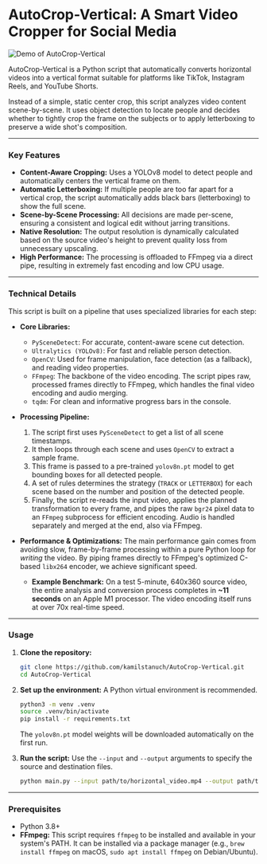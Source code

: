 # AutoCrop-Vertical: A Smart Video Cropper for Social Media

![Demo of AutoCrop-Vertical](https://raw.githubusercontent.com/kamilstanuch/AutoCrop-Vertical/main/churchil_queen_vertical_short.gif)

AutoCrop-Vertical is a Python script that automatically converts horizontal videos into a vertical format suitable for platforms like TikTok, Instagram Reels, and YouTube Shorts.

Instead of a simple, static center crop, this script analyzes video content scene-by-scene. It uses object detection to locate people and decides whether to tightly crop the frame on the subjects or to apply letterboxing to preserve a wide shot's composition.

---

### Key Features

*   **Content-Aware Cropping:** Uses a YOLOv8 model to detect people and automatically centers the vertical frame on them.
*   **Automatic Letterboxing:** If multiple people are too far apart for a vertical crop, the script automatically adds black bars (letterboxing) to show the full scene.
*   **Scene-by-Scene Processing:** All decisions are made per-scene, ensuring a consistent and logical edit without jarring transitions.
*   **Native Resolution:** The output resolution is dynamically calculated based on the source video's height to prevent quality loss from unnecessary upscaling.
*   **High Performance:** The processing is offloaded to FFmpeg via a direct pipe, resulting in extremely fast encoding and low CPU usage.

---

### Technical Details

This script is built on a pipeline that uses specialized libraries for each step:

*   **Core Libraries:**
    *   `PySceneDetect`: For accurate, content-aware scene cut detection.
    *   `Ultralytics (YOLOv8)`: For fast and reliable person detection.
    *   `OpenCV`: Used for frame manipulation, face detection (as a fallback), and reading video properties.
    *   `FFmpeg`: The backbone of the video encoding. The script pipes raw, processed frames directly to FFmpeg, which handles the final video encoding and audio merging.
    *   `tqdm`: For clean and informative progress bars in the console.

*   **Processing Pipeline:**
    1.  The script first uses `PySceneDetect` to get a list of all scene timestamps.
    2.  It then loops through each scene and uses `OpenCV` to extract a sample frame.
    3.  This frame is passed to a pre-trained `yolov8n.pt` model to get bounding boxes for all detected people.
    4.  A set of rules determines the strategy (`TRACK` or `LETTERBOX`) for each scene based on the number and position of the detected people.
    5.  Finally, the script re-reads the input video, applies the planned transformation to every frame, and pipes the raw `bgr24` pixel data to an `FFmpeg` subprocess for efficient encoding. Audio is handled separately and merged at the end, also via FFmpeg.

*   **Performance & Optimizations:**
    The main performance gain comes from avoiding slow, frame-by-frame processing within a pure Python loop for *writing* the video. By piping frames directly to FFmpeg's optimized C-based `libx264` encoder, we achieve significant speed.

    *   **Example Benchmark:** On a test 5-minute, 640x360 source video, the entire analysis and conversion process completes in **~11 seconds** on an Apple M1 processor. The video encoding itself runs at over 70x real-time speed.

---

### Usage

1.  **Clone the repository:**
    ```bash
    git clone https://github.com/kamilstanuch/AutoCrop-Vertical.git
    cd AutoCrop-Vertical
    ```

2.  **Set up the environment:**
    A Python virtual environment is recommended.
    ```bash
    python3 -m venv .venv
    source .venv/bin/activate
    pip install -r requirements.txt
    ```
    The `yolov8n.pt` model weights will be downloaded automatically on the first run.

3.  **Run the script:**
    Use the `--input` and `--output` arguments to specify the source and destination files.

    ```bash
    python main.py --input path/to/horizontal_video.mp4 --output path/to/vertical_video.mp4
    ```

---

### Prerequisites

*   Python 3.8+
*   **FFmpeg:** This script requires `ffmpeg` to be installed and available in your system's PATH. It can be installed via a package manager (e.g., `brew install ffmpeg` on macOS, `sudo apt install ffmpeg` on Debian/Ubuntu).
